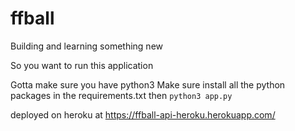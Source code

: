 # ffball
Building and learning something new

So you want to run this application

Gotta make sure you have python3 
Make sure install all the python packages in the requirements.txt
then `python3 app.py`

deployed on heroku at https://ffball-api-heroku.herokuapp.com/